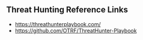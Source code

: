 ## Threat Hunting Reference Links

- https://threathunterplaybook.com/
- https://github.com/OTRF/ThreatHunter-Playbook
